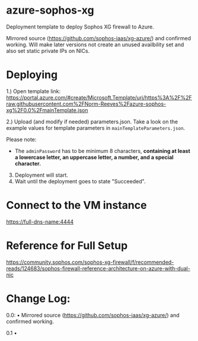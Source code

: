 # azure-sophos-xg
Deployment template to deploy Sophos XG firewall to Azure.

Mirrored source (https://github.com/sophos-iaas/xg-azure/) and confirmed working. Will make later versions not create an unused availbility set and also set static private IPs on NICs.

Deploying
=========

1.) Open template link: https://portal.azure.com/#create/Microsoft.Template/uri/https%3A%2F%2Fraw.githubusercontent.com%2FNorm-Reeves%2Fazure-sophos-xg%2F0.0%2FmainTemplate.json

2.) Upload (and modify if needed) parameters.json. Take a look on the example values for template parameters in `mainTemplateParameters.json`.

Please note:
* The `adminPassword` has to be minimum 8 characters, **containing at least a lowercase letter, an uppercase letter, a number, and a special character.**

3) Deployment will start.
4) Wait until the deployment goes to state "Succeeded".

Connect to the VM instance
==========================
[https://full-dns-name:4444](https://full-dns-name:4444)


Reference for Full Setup
============
https://community.sophos.com/sophos-xg-firewall/f/recommended-reads/124683/sophos-firewall-reference-architecture-on-azure-with-dual-nic


Change Log:
============
0.0:
  • Mirrored source (https://github.com/sophos-iaas/xg-azure/) and confirmed working.
  
0.1
  • 
